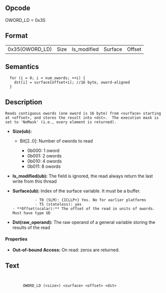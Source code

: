 <!---======================= begin_copyright_notice ============================

Copyright (c) 2019-2021 Intel Corporation

Permission is hereby granted, free of charge, to any person obtaining a copy
of this software and associated documentation files (the "Software"),
to deal in the Software without restriction, including without limitation
the rights to use, copy, modify, merge, publish, distribute, sublicense,
and/or sell copies of the Software, and to permit persons to whom
the Software is furnished to do so, subject to the following conditions:

The above copyright notice and this permission notice shall be included
in all copies or substantial portions of the Software.

THE SOFTWARE IS PROVIDED "AS IS", WITHOUT WARRANTY OF ANY KIND, EXPRESS OR
IMPLIED, INCLUDING BUT NOT LIMITED TO THE WARRANTIES OF MERCHANTABILITY,
FITNESS FOR A PARTICULAR PURPOSE AND NONINFRINGEMENT. IN NO EVENT SHALL THE
AUTHORS OR COPYRIGHT HOLDERS BE LIABLE FOR ANY CLAIM, DAMAGES OR OTHER
LIABILITY, WHETHER IN AN ACTION OF CONTRACT, TORT OR OTHERWISE, ARISING
FROM, OUT OF OR IN CONNECTION WITH THE SOFTWARE OR THE USE OR OTHER DEALINGS
IN THE SOFTWARE.

============================= end_copyright_notice ==========================-->

 

## Opcode

  OWORD_LD = 0x35

## Format

| | | | | |
| --- | --- | --- | --- | --- |
| 0x35(OWORD_LD) | Size | Is_modified | Surface | Offset | Dst |


## Semantics




      for (i = 0; i < num_owords; ++i) {
        dst[i] = surface[offset+i]; //16 byte, oword-aligned
      }

## Description


    Reads contiguous owords (one oword is 16 byte) from <surface> starting at <offset>, and stores the result into <dst>.  The execution mask is set to 'NoMask' (i.e., every element is returned).

- **Size(ub):** 
 
  - Bit[2..0]: Number of owords to read
 
    - 0b000:  1 oword 
    - 0b001:  2 owords 
    - 0b010:  4 owords 
    - 0b011:  8 owords
- **Is_modified(ub):** The field is ignored, the read always return the last write from this thread

- **Surface(ub):** Index of the surface variable. It must be a buffer.

                - T0 (SLM): {ICLLP+} Yes. No for earlier platforms
                - T5 (stateless): yes
      - **Offset(scalar):** The offset of the read in units of owords. Must have type UD

- **Dst(raw_operand):** The raw operand of a general variable storing the results of the read

#### Properties
- **Out-of-bound Access:** On read: zeros are returned. 


## Text
```
    

		OWORD_LD (<size>) <surface> <offset> <dst>
```


